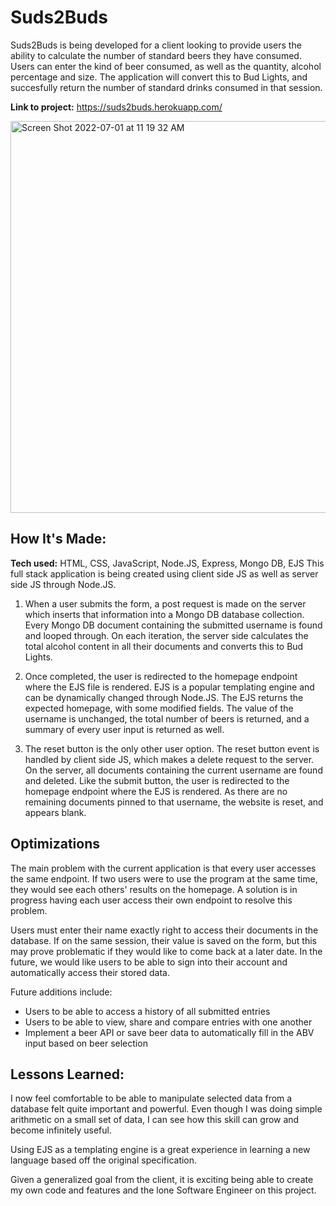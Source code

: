# Suds2Buds
Suds2Buds is being developed for a client looking to provide users the ability to calculate the number of standard beers they have consumed. Users can enter the kind of beer consumed, as well as the quantity, alcohol percentage and size. The application will convert this to Bud Lights, and succesfully return the number of standard drinks consumed in that session.

**Link to project:** https://suds2buds.herokuapp.com/

<img width="627" alt="Screen Shot 2022-07-01 at 11 19 32 AM" src="https://user-images.githubusercontent.com/102390205/176922926-a488ab44-e0cc-4013-91cd-5120fd26c005.png">


## How It's Made:

**Tech used:** HTML, CSS, JavaScript, Node.JS, Express, Mongo DB, EJS
This full stack application is being created using client side JS as well as server side JS through Node.JS. 

1. When a user submits the form, a post request is made on the server which inserts that information into a Mongo DB database collection. Every Mongo DB document containing the submitted username is found and looped through. On each iteration, the server side calculates the total alcohol content in all their documents and converts this to Bud Lights.

2. Once completed, the user is redirected to the homepage endpoint where the EJS file is rendered. EJS is a popular templating engine and can be dynamically changed through Node.JS. The EJS returns the expected homepage, with some modified fields. The value of the username is unchanged, the total number of beers is returned, and a summary of every user input is returned as well.

3. The reset button is the only other user option. The reset button event is handled by client side JS, which makes a delete request to the server. On the server, all documents containing the current username are found and deleted. Like the submit button, the user is redirected to the homepage endpoint where the EJS is rendered. As there are no remaining documents pinned to that username, the website is reset, and appears blank.

## Optimizations

The main problem with the current application is that every user accesses the same endpoint. If two users were to use the program at the same time, they would see each others' results on the homepage. A solution is in progress having each user access their own endpoint to resolve this problem.

Users must enter their name exactly right to access their documents in the database. If on the same session, their value is saved on the form, but this may prove problematic if they would like to come back at a later date. In the future, we would like users to be able to sign into their account and automatically access their stored data.

Future additions include:
- Users to be able to access a history of all submitted entries
- Users to be able to view, share and compare entries with one another
- Implement a beer API or save beer data to automatically fill in the ABV input based on beer selection

## Lessons Learned:

I now feel comfortable to be able to manipulate selected data from a database felt quite important and powerful. Even though I was doing simple arithmetic on a small set of data, I can see how this skill can grow and become infinitely useful. 

Using EJS as a templating engine is a great experience in learning a new language based off the original specification.

Given a generalized goal from the client, it is exciting being able to create my own code and features and the lone Software Engineer on this project.

